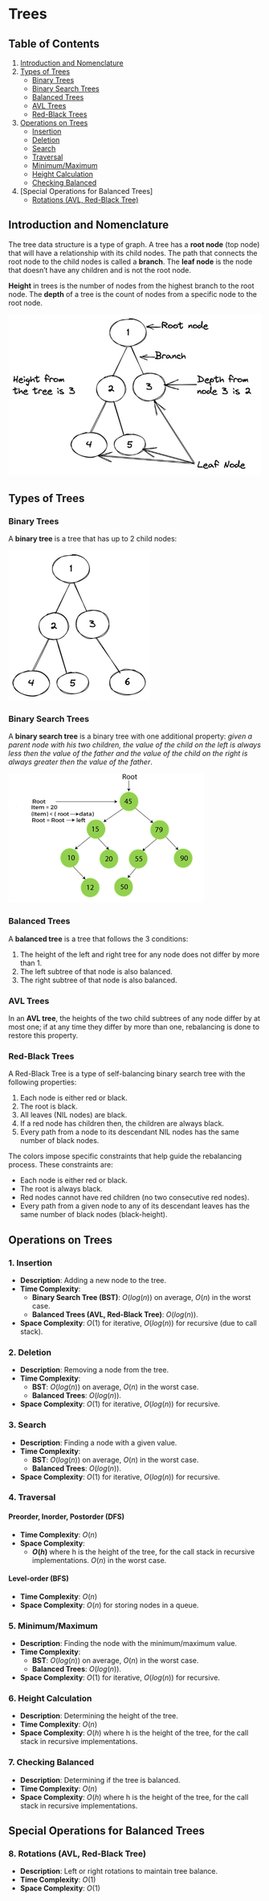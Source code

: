 # Trees

## Table of Contents
1. [Introduction and Nomenclature](#introduction-and-nomenclature)
2. [Types of Trees](#types-of-trees)
    - [Binary Trees](#binary-trees)
    - [Binary Search Trees](#binary-search-tree)
    - [Balanced Trees](#balanced-trees)
    - [AVL Trees](#avl-trees)
    - [Red-Black Trees](#red-black-trees)
3. [Operations on Trees](#operations-on-trees)
    - [Insertion](#1-insertion)
    - [Deletion](#2-deletion)
    - [Search](#3-search)
    - [Traversal](#4-traversal)
    - [Minimum/Maximum](#5-minimummaximum)
    - [Height Calculation](#6-height-calculation)
    - [Checking Balanced](#7-checking-balanced)
4. [Special Operations for Balanced Trees]
    - [Rotations (AVL, Red-Black Tree)](#8-rotations-avl-red-black-tree)

## Introduction and Nomenclature
The tree data structure is a type of graph. A tree has a **root node** (top node) that will have a relationship with its child nodes. The path that connects the root node to the child nodes is called a **branch**. The **leaf node** is the node that doesn’t have any children and is not the root node.

**Height** in trees is the number of nodes from the highest branch to the root node. The **depth** of a tree is the count of nodes from a specific node to the root node.

![alt text](images/tree_diagram.png)

## Types of Trees
### Binary Trees
A **binary tree** is a tree that has up to 2 child nodes:

![alt text](images/binary_tree.png)

### Binary Search Trees
A **binary search tree** is a binary tree with one additional property: *given a parent node with his two children, the value of the child on the left is always less then the value of the father and the value of the child on the right is always greater then the value of the father*.

![alt text](images/binary_search_tree.png)

### Balanced Trees
A **balanced tree** is a tree that follows the 3 conditions:
1. The height of the left and right tree for any node does not differ by more than 1.
2. The left subtree of that node is also balanced.
3. The right subtree of that node is also balanced.

### AVL Trees
In an **AVL tree**, the heights of the two child subtrees of any node differ by at most one; if at any time they differ by more than one, rebalancing is done to restore this property.

### Red-Black Trees
A Red-Black Tree is a type of self-balancing binary search tree with the following properties:

1. Each node is either red or black.
2. The root is black.
3. All leaves (NIL nodes) are black.
4. If a red node has children then, the children are always black.
5. Every path from a node to its descendant NIL nodes has the same number of black nodes.

The colors impose specific constraints that help guide the rebalancing process. These constraints are:
- Each node is either red or black.
- The root is always black.
- Red nodes cannot have red children (no two consecutive red nodes).
- Every path from a given node to any of its descendant leaves has the same number of black nodes (black-height).


## Operations on Trees
### 1. Insertion
- **Description**: Adding a new node to the tree.
- **Time Complexity**:
  - **Binary Search Tree (BST)**: $O(log(n))$ on average, $O(n)$ in the worst case.
  - **Balanced Trees (AVL, Red-Black Tree)**: $O(log(n))$.
- **Space Complexity**: $O(1)$ for iterative, $O(log(n))$ for recursive (due to call stack).

### 2. Deletion
- **Description**: Removing a node from the tree.
- **Time Complexity**:
  - **BST**: $O(log(n))$ on average, $O(n)$ in the worst case.
  - **Balanced Trees**: $O(log(n))$.
- **Space Complexity**: $O(1)$ for iterative, $O(log(n))$ for recursive.

### 3. Search
- **Description**: Finding a node with a given value.
- **Time Complexity**:
  - **BST**: $O(log(n))$ on average, $O(n)$ in the worst case.
  - **Balanced Trees**: $O(log(n))$.
- **Space Complexity**: $O(1)$ for iterative, $O(log(n))$ for recursive.

### 4. Traversal
#### Preorder, Inorder, Postorder (DFS)
- **Time Complexity**: $O(n)$
- **Space Complexity**:
  - **$O(h)$** where h is the height of the tree, for the call stack in recursive implementations. $O(n)$ in the worst case.
  
#### Level-order (BFS)
- **Time Complexity**: $O(n)$
- **Space Complexity**: $O(n)$ for storing nodes in a queue.

### 5. Minimum/Maximum
- **Description**: Finding the node with the minimum/maximum value.
- **Time Complexity**:
  - **BST**: $O(log(n))$ on average, $O(n)$ in the worst case.
  - **Balanced Trees**: $O(log(n))$.
- **Space Complexity**: $O(1)$ for iterative, $O(log(n))$ for recursive.

### 6. Height Calculation
- **Description**: Determining the height of the tree.
- **Time Complexity**: $O(n)$
- **Space Complexity**: $O(h)$ where h is the height of the tree, for the call stack in recursive implementations.

### 7. Checking Balanced
- **Description**: Determining if the tree is balanced.
- **Time Complexity**: $O(n)$
- **Space Complexity**: $O(h)$ where h is the height of the tree, for the call stack in recursive implementations.

## Special Operations for Balanced Trees

### 8. Rotations (AVL, Red-Black Tree)
- **Description**: Left or right rotations to maintain tree balance.
- **Time Complexity**: $O(1)$
- **Space Complexity**: $O(1)$

